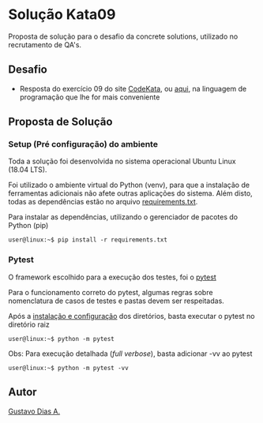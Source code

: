 # Solução Kata09

Proposta de solução para o desafio da concrete solutions,
utilizado no recrutamento de QA's.

## Desafio

* Resposta do exercício 09 do site [CodeKata](http://www.codekata.com), ou [aqui](Kata09.md), na linguagem de programação que lhe for mais conveniente

## Proposta de Solução

### Setup (Pré configuração) do ambiente

Toda a solução foi desenvolvida no sistema operacional Ubuntu Linux (18.04 LTS).

Foi utilizado o ambiente virtual do Python (venv), para que a instalação de ferramentas adicionais
não afete outras aplicações do sistema. Além disto, todas as dependências estão no arquivo [requirements.txt](requirements.txt).

Para instalar as dependências, utilizando o gerenciador de pacotes do Python (pip)

```console
user@linux:~$ pip install -r requirements.txt
```

### Pytest

O framework escolhido para a execução dos testes, foi o [pytest](https://docs.pytest.org/en/stable/index.html)

Para o funcionamento correto do pytest, algumas regras sobre nomenclatura de casos de testes e pastas devem ser respeitadas.

Após a [instalação e configuração](https://docs.pytest.org/en/stable/getting-started.html#) dos diretórios, basta executar o pytest no diretório raiz

```console
user@linux:~$ python -m pytest
```

Obs: Para execução detalhada (*full verbose*), basta adicionar -vv ao pytest

```console
user@linux:~$ python -m pytest -vv
```

## Autor

[Gustavo Dias A.](https://www.linkedin.com/in/gustavo-dias-alexandre-543568157/)
